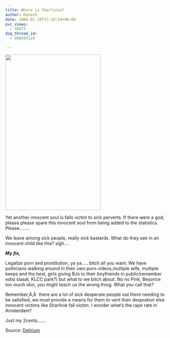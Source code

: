 ```yaml
---
title: Where is Sharlinie?
author: Danesh
date: 2008-01-18T17:10:54+00:00
pvc_views:
  - 16073
dsq_thread_id:
  - 890505129

---
```

<img loading="lazy" src="http://farm3.static.flickr.com/2353/2196795357_ffb7fb70d9.jpg?v=0" height="491" width="300" />

Yet another innocent soul is falls victim to sick perverts. If there were a god, please please spare this innocent soul from being added to the statistics. Please&#8230;&#8230;..

We leave among sick people, really sick bastards. What do they see in an innocent child like this? sigh&#8230;.

_**My fix,**_

Legalize porn and prostitution, ya ya&#8230;.. bitch all you want. We have politicians walking around in their own porn videos,multiple wife, multiple keeps and the best, girls giving BJs to their boyfriends in public(remember edisi siasat, KLCC park?) but what to we bitch about. No no Pink, Beyonce too much skin, you might teach us the wrong thing. What you call that?

Remember,Ã‚Â  there are a lot of sick desperate people out there needing to be satisfied, we must provide a means for them to vent their despration else innocent victims like Sharlinie fall victim. I wonder what&#8217;s the rape rate in Amsterdam?

Just my 2cents&#8230;&#8230;.

Source: [Delirium][1]

 [1]: http://www.abinesh.com/delirium/posts/nini-update/